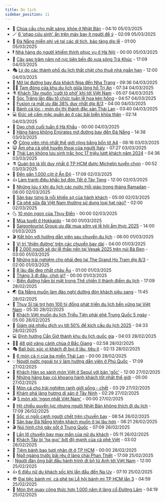 ```yaml
---
title: Du lịch
sidebar_position: 11
---
```


<!-- vnexpress-du-lich:START -->
- 💂 [Chùa cầu cho mắt sáng, khỏe ở Nhật Bản](https://vnexpress.net/chua-cau-cho-mat-sang-khoe-o-nhat-ban-4855822.html) - 04:10 05/03/2025
- 🪄 [6 &#39;phao cứu sinh&#39; ẩn trên máy bay ít người để ý](https://vnexpress.net/6-phao-cuu-sinh-an-tren-may-bay-it-nguoi-de-y-4856489.html) - 02:09 05/03/2025
- 🦅 [Đà Nẵng miễn phí vé tại các di tích, bảo tàng dịp lễ](https://vnexpress.net/da-nang-mien-phi-ve-tai-cac-di-tich-bao-tang-dip-le-4856800.html) - 01:00 05/03/2025
- 🕴 [Nhà hàng do người khiếm thính phục vụ ở Hà Nội](https://vnexpress.net/nha-hang-do-nguoi-khiem-thinh-phuc-vu-o-ha-noi-4856575.html) - 00:00 05/03/2025
- 👀 [Cây gạo trăm năm nở rực bên bến đò xưa sông Trà Khúc](https://vnexpress.net/cay-gao-tram-nam-no-ruc-ben-ben-do-xua-song-tra-khuc-4856841.html) - 17:09 04/03/2025
- 🎭 [Lý do các thành phố du lịch thắt chặt cho thuê nhà ngắn hạn](https://vnexpress.net/ly-do-cac-thanh-pho-du-lich-that-chat-cho-thue-nha-ngan-han-4856535.html) - 12:00 04/03/2025
- 🦒 [Mở lại đường bay đưa khách Nga đến Nha Trang](https://vnexpress.net/mo-lai-duong-bay-dua-khach-nga-den-nha-trang-4856739.html) - 09:36 04/03/2025
- 👨‍🏫 [Tạm đóng cửa khu du lịch giữa lòng hồ Trị An](https://vnexpress.net/tam-dong-cua-khu-du-lich-giua-long-ho-tri-an-4856629.html) - 07:34 04/03/2025
- ⚗️ [Khách Tây muốn &#39;cưới tô phở&#39; khi tới Việt Nam](https://vnexpress.net/khach-tay-muon-cuoi-to-pho-khi-toi-viet-nam-4856105.html) - 05:07 04/03/2025
- 🥸 [Sóc Trăng lần đầu tổ chức tuần lễ hoa kèn hồng](https://vnexpress.net/soc-trang-lan-dau-to-chuc-tuan-le-hoa-ken-hong-4856590.html) - 04:57 04/03/2025
- 🤠 [Fusion ra mắt ưu đãi 38% duy nhất dịp 8/3](https://vnexpress.net/fusion-ra-mat-uu-dai-38-duy-nhat-dip-8-3-4856031.html) - 04:00 04/03/2025
- 🚀 [Bánh cá lóc - món dự thi thành đặc sản Thái Lan](https://vnexpress.net/banh-ca-loc-mon-du-thi-thanh-dac-san-thai-lan-4855772.html) - 03:40 04/03/2025
- 💻 [Đức sẽ cấm mặc quần áo ở các bãi biển khỏa thân](https://vnexpress.net/duc-se-cam-mac-quan-ao-o-cac-bai-bien-khoa-than-4856445.html) - 02:14 04/03/2025
- 💼 [Dạo chơi cuối tuần ở Hà Khẩu](https://vnexpress.net/dao-choi-cuoi-tuan-o-ha-khau-4855896.html) - 00:00 04/03/2025
- 🤡 [Hãng hàng không Emirates mở đường bay đến Đà Nẵng](https://vnexpress.net/hang-hang-khong-emirates-mo-duong-bay-den-da-nang-4856334.html) - 14:38 03/03/2025
- 🐵 [Công viên nhỏ nhất thế giới rộng bằng bốn tờ A4](https://vnexpress.net/cong-vien-nho-nhat-the-gioi-rong-bang-bon-to-a4-4856024.html) - 08:16 03/03/2025
- 😺 [Ấm pha cà phê huyền thoại của người Italy](https://vnexpress.net/am-pha-ca-phe-huyen-thoai-cua-nguoi-italy-4856065.html) - 07:27 03/03/2025
- 🌈 [Thái Lan không lưu sinh trắc học 17 triệu lượt khách năm 2024](https://vnexpress.net/thai-lan-khong-luu-sinh-trac-hoc-17-trieu-luot-khach-nam-2024-4855973.html) - 04:36 03/03/2025
- ⚗️ [Quán bò lá lốt duy nhất ở TP HCM được Michelin tuyển chọn](https://vnexpress.net/quan-bo-la-lot-duy-nhat-o-tp-hcm-duoc-michelin-tuyen-chon-4837953.html) - 00:52 03/03/2025
- 👀 [Đền gần 1.000 cột ở Ấn Độ](https://vnexpress.net/den-gan-1-000-cot-o-an-do-4855790.html) - 17:09 02/03/2025
- 👍 [Làm tranh điêu khắc bơ đón Tết ở Tây Tạng](https://vnexpress.net/lam-tranh-dieu-khac-bo-don-tet-o-tay-tang-4855195.html) - 12:00 02/03/2025
- 💄 [Những lưu ý khi du lịch các nước Hồi giáo trong tháng Ramadan](https://vnexpress.net/nhung-luu-y-khi-du-lich-cac-nuoc-hoi-giao-trong-thang-ramadan-4855597.html) - 06:00 02/03/2025
- 🥷 [Sân bay từng là nỗi khiếp sợ của hành khách](https://vnexpress.net/san-bay-tung-la-noi-khiep-so-cua-hanh-khach-4855528.html) - 05:00 02/03/2025
- 📝 [Cà phê sữa đá Việt Nam thường sử dụng loại hạt nào?](https://vnexpress.net/ca-phe-sua-da-viet-nam-thuong-su-dung-loai-hat-nao-4855626.html) - 02:00 02/03/2025
- 🌜 [10 món ngon của Thụy Điển](https://vnexpress.net/10-mon-ngon-cua-thuy-dien-4855137.html) - 00:00 02/03/2025
- 📝 [Mùa tuyết ở Hokkaido](https://vnexpress.net/mua-tuyet-o-hokkaido-4855045.html) - 14:00 01/03/2025
- 🧰 [Saigontourist Group ưu đãi mua sớm vé lễ hội ẩm thực 2025](https://vnexpress.net/saigontourist-group-uu-dai-mua-som-ve-le-hoi-am-thuc-2025-4855683.html) - 14:00 01/03/2025
- 🎬 [Kết hôn với hướng dẫn viên sau chuyến du lịch](https://vnexpress.net/ket-hon-voi-huong-dan-vien-sau-chuyen-du-lich-4855389.html) - 06:00 01/03/2025
- 🧐 [Vị trí &#39;thiên đường&#39; trên các chuyến bay dài](https://vnexpress.net/vi-tri-thien-duong-tren-cac-chuyen-bay-dai-4854980.html) - 04:00 01/03/2025
- 👨‍🏫 [2.000 người sẽ dự lễ thắp nến tại Vesak 2025 trên núi Bà Đen](https://vnexpress.net/2-000-nguoi-se-du-le-thap-nen-tai-vesak-2025-tren-nui-ba-den-4855345.html) - 03:00 01/03/2025
- 🦣 [Những trải nghiệm cho phái đẹp tại The Grand Ho Tram dịp 8/3](https://vnexpress.net/nhung-trai-nghiem-cho-phai-dep-tai-the-grand-ho-tram-dip-8-3-4853429.html) - 02:00 01/03/2025
- 🌋 [8 lâu đài đẹp nhất châu Âu](https://vnexpress.net/8-lau-dai-dep-nhat-chau-au-4854637.html) - 01:00 01/03/2025
- 🦄 [Tháng 3 đi đâu, chơi gì?](https://vnexpress.net/thang-3-di-dau-choi-gi-4851310.html) - 00:00 01/03/2025
- 💡 [Biến đường hầm bí mật trong Thế chiến II thành điểm du lịch](https://vnexpress.net/bien-duong-ham-bi-mat-trong-the-chien-ii-thanh-diem-du-lich-4855089.html) - 17:09 28/02/2025
- 🌏 [Đà Nẵng muốn làm đảo nghỉ dưỡng đón khách siêu sang](https://vnexpress.net/da-nang-muon-lam-dao-nghi-duong-don-khach-sieu-sang-4855341.html) - 11:45 28/02/2025
- 💂 [Thụy Sĩ tài trợ hơn 100 tỷ đồng phát triển du lịch bền vững tại Việt Nam](https://vnexpress.net/thuy-si-tai-tro-hon-100-ty-dong-phat-trien-du-lich-ben-vung-tai-viet-nam-4855017.html) - 05:30 28/02/2025
- 🤩 [Khách Việt muốn du lịch Triều Tiên phải ghé Trung Quốc 5 ngày](https://vnexpress.net/khach-viet-muon-du-lich-trieu-tien-phai-ghe-trung-quoc-5-ngay-4854845.html) - 05:00 28/02/2025
- 💪 [Giảm giá nhiều dịch vụ tới 50% để kích cầu du lịch 2025](https://vnexpress.net/giam-gia-nhieu-dich-vu-toi-50-de-kich-cau-du-lich-2025-4855088.html) - 04:33 28/02/2025
- 💻 [Định hướng Cần Giờ thành khu du lịch quốc gia](https://vnexpress.net/dinh-huong-can-gio-thanh-khu-du-lich-quoc-gia-4855090.html) - 04:03 28/02/2025
- 🧑‍💻 [48 giờ vãng cảnh chùa ở Bắc Giang](https://vnexpress.net/48-gio-vang-canh-chua-o-bac-giang-4854529.html) - 02:58 28/02/2025
- 🎭 [Bali bức xúc vì khách đi bụi ở lâu, tiêu ít](https://vnexpress.net/bali-buc-xuc-vi-khach-di-bui-o-lau-tieu-it-4854791.html) - 02:13 28/02/2025
- 🧐 [6 món cà ri của ba miền Thái Lan](https://vnexpress.net/6-mon-ca-ri-cua-ba-mien-thai-lan-4852794.html) - 00:00 28/02/2025
- 💡 [Người nước ngoài tự ý làm hướng dẫn viên ở Phú Quốc](https://vnexpress.net/nguoi-nuoc-ngoai-tu-y-lam-huong-dan-vien-o-phu-quoc-4854828.html) - 17:09 27/02/2025
- 🌊 [Khách Hàn so sánh món Việt ở Seoul với bản &#39;gốc&#39;](https://vnexpress.net/khach-han-so-sanh-mon-viet-o-seoul-voi-ban-goc-4854725.html) - 12:00 27/02/2025
- 🎃 [Những hãng bay có khoang hành khách tốt nhất thế giới](https://vnexpress.net/nhung-hang-bay-co-khoang-hanh-khach-tot-nhat-the-gioi-4854451.html) - 05:00 27/02/2025
- 🧠 [Món cá cho trải nghiệm ranh giới sống - chết](https://vnexpress.net/mon-ca-cho-trai-nghiem-ranh-gioi-song-chet-4854532.html) - 03:29 27/02/2025
- 💄 [Khám phá làng hương di sản ở Tây Ninh](https://vnexpress.net/kham-pha-lang-huong-di-san-o-tay-ninh-4853901.html) - 02:29 27/02/2025
- 🎬 [5 món xôi &#39;ngon nhất Việt Nam&#39;](https://vnexpress.net/5-mon-xoi-ngon-nhat-viet-nam-4854277.html) - 00:00 27/02/2025
- 🐻 [Hộ chiếu quyền lực nhưng người Nhật Bản không thích đi du lịch](https://vnexpress.net/ho-chieu-quyen-luc-nhung-nguoi-nhat-ban-khong-thich-di-du-lich-4854310.html) - 17:09 26/02/2025
- 🌝 [Sốc vì ngồi cạnh người chết trên chuyến bay](https://vnexpress.net/soc-vi-ngoi-canh-nguoi-chet-tren-chuyen-bay-4854324.html) - 08:54 26/02/2025
- 🤩 [Sân bay Đà Nẵng khiến khách muốn ở lại lâu hơn](https://vnexpress.net/san-bay-da-nang-khien-khach-muon-o-lai-lau-hon-4854270.html) - 08:21 26/02/2025
- 🎬 [Núi hình chó gây sốt ở Trung Quốc](https://vnexpress.net/nui-hinh-cho-gay-sot-o-trung-quoc-4854262.html) - 07:09 26/02/2025
- 🦩 [Lần lỡ chuyến bay may mắn của nữ du khách](https://vnexpress.net/lan-lo-chuyen-bay-may-man-cua-nu-du-khach-4854138.html) - 05:11 26/02/2025
- 🦍 [Khách Tây bị &#39;hạ gục&#39; bởi độ mạnh của cà phê Việt](https://vnexpress.net/khach-tay-bi-ha-guc-boi-do-manh-cua-ca-phe-viet-4854079.html) - 03:02 26/02/2025
- 👀 [Tiệm bánh bao tươi nhân ớt ở TP HCM](https://vnexpress.net/tiem-banh-bao-tuoi-nhan-ot-o-tp-hcm-4853476.html) - 00:00 26/02/2025
- 🧰 [Ngỡ ngàng trước bãi rêu ở làng chài Phan Thiết](https://vnexpress.net/ngo-ngang-truoc-bai-reu-o-lang-chai-phan-thiet-4853632.html) - 17:09 25/02/2025
- 🕯 [Người đàn ông bắt đầu hành trình đi bộ từ Anh tới Việt Nam](https://vnexpress.net/nguoi-dan-ong-bat-dau-hanh-trinh-di-bo-tu-anh-toi-viet-nam-4853927.html) - 12:00 25/02/2025
- 👍 [6 điều nữ du khách sốc khi lần đầu đến Na Uy](https://vnexpress.net/6-dieu-nu-du-khach-soc-khi-lan-dau-den-na-uy-4853635.html) - 07:10 25/02/2025
- 😎 [Đại tiệc bánh mì, cà phê tại Lễ hội bánh mì TP HCM lần 3](https://vnexpress.net/dai-tiec-banh-mi-ca-phe-tai-le-hoi-banh-mi-tp-hcm-lan-3-4853757.html) - 04:59 25/02/2025
- 🐘 [Món thịt quay công thức hơn 1.000 năm ở làng cổ Đường Lâm](https://vnexpress.net/mon-thit-quay-cong-thuc-hon-1-000-nam-o-lang-co-duong-lam-4853185.html) - 04:19 25/02/2025<!-- vnexpress-du-lich:END -->
